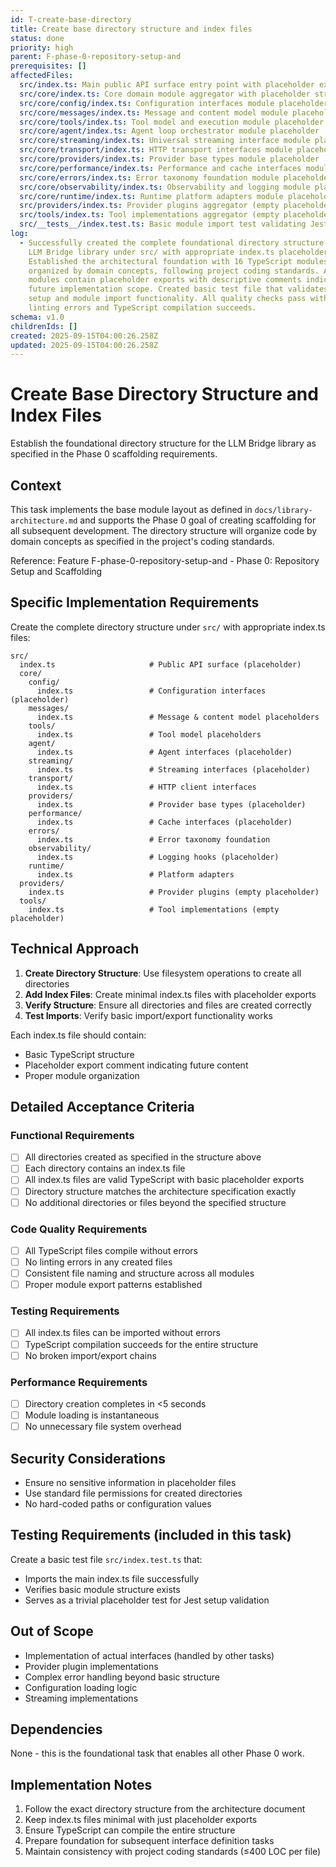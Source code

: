 ```yaml
---
id: T-create-base-directory
title: Create base directory structure and index files
status: done
priority: high
parent: F-phase-0-repository-setup-and
prerequisites: []
affectedFiles:
  src/index.ts: Main public API surface entry point with placeholder exports
  src/core/index.ts: Core domain module aggregator with placeholder structure
  src/core/config/index.ts: Configuration interfaces module placeholder
  src/core/messages/index.ts: Message and content model module placeholder
  src/core/tools/index.ts: Tool model and execution module placeholder
  src/core/agent/index.ts: Agent loop orchestrator module placeholder
  src/core/streaming/index.ts: Universal streaming interface module placeholder
  src/core/transport/index.ts: HTTP transport interfaces module placeholder
  src/core/providers/index.ts: Provider base types module placeholder
  src/core/performance/index.ts: Performance and cache interfaces module placeholder
  src/core/errors/index.ts: Error taxonomy foundation module placeholder
  src/core/observability/index.ts: Observability and logging module placeholder
  src/core/runtime/index.ts: Runtime platform adapters module placeholder
  src/providers/index.ts: Provider plugins aggregator (empty placeholder)
  src/tools/index.ts: Tool implementations aggregator (empty placeholder)
  src/__tests__/index.test.ts: Basic module import test validating Jest setup
log:
  - Successfully created the complete foundational directory structure for the
    LLM Bridge library under src/ with appropriate index.ts placeholder files.
    Established the architectural foundation with 16 TypeScript modules
    organized by domain concepts, following project coding standards. All
    modules contain placeholder exports with descriptive comments indicating
    future implementation scope. Created basic test file that validates Jest
    setup and module import functionality. All quality checks pass with zero
    linting errors and TypeScript compilation succeeds.
schema: v1.0
childrenIds: []
created: 2025-09-15T04:00:26.258Z
updated: 2025-09-15T04:00:26.258Z
---
```


# Create Base Directory Structure and Index Files

Establish the foundational directory structure for the LLM Bridge library as specified in the Phase 0 scaffolding requirements.

## Context

This task implements the base module layout as defined in `docs/library-architecture.md` and supports the Phase 0 goal of creating scaffolding for all subsequent development. The directory structure will organize code by domain concepts as specified in the project's coding standards.

Reference: Feature F-phase-0-repository-setup-and - Phase 0: Repository Setup and Scaffolding

## Specific Implementation Requirements

Create the complete directory structure under `src/` with appropriate index.ts files:

```
src/
  index.ts                     # Public API surface (placeholder)
  core/
    config/
      index.ts                 # Configuration interfaces (placeholder)
    messages/
      index.ts                 # Message & content model placeholders
    tools/
      index.ts                 # Tool model placeholders
    agent/
      index.ts                 # Agent interfaces (placeholder)
    streaming/
      index.ts                 # Streaming interfaces (placeholder)
    transport/
      index.ts                 # HTTP client interfaces
    providers/
      index.ts                 # Provider base types (placeholder)
    performance/
      index.ts                 # Cache interfaces (placeholder)
    errors/
      index.ts                 # Error taxonomy foundation
    observability/
      index.ts                 # Logging hooks (placeholder)
    runtime/
      index.ts                 # Platform adapters
  providers/
    index.ts                   # Provider plugins (empty placeholder)
  tools/
    index.ts                   # Tool implementations (empty placeholder)
```

## Technical Approach

1. **Create Directory Structure**: Use filesystem operations to create all directories
2. **Add Index Files**: Create minimal index.ts files with placeholder exports
3. **Verify Structure**: Ensure all directories and files are created correctly
4. **Test Imports**: Verify basic import/export functionality works

Each index.ts file should contain:

- Basic TypeScript structure
- Placeholder export comment indicating future content
- Proper module organization

## Detailed Acceptance Criteria

### Functional Requirements

- [ ] All directories created as specified in the structure above
- [ ] Each directory contains an index.ts file
- [ ] All index.ts files are valid TypeScript with basic placeholder exports
- [ ] Directory structure matches the architecture specification exactly
- [ ] No additional directories or files beyond the specified structure

### Code Quality Requirements

- [ ] All TypeScript files compile without errors
- [ ] No linting errors in any created files
- [ ] Consistent file naming and structure across all modules
- [ ] Proper module export patterns established

### Testing Requirements

- [ ] All index.ts files can be imported without errors
- [ ] TypeScript compilation succeeds for the entire structure
- [ ] No broken import/export chains

### Performance Requirements

- [ ] Directory creation completes in <5 seconds
- [ ] Module loading is instantaneous
- [ ] No unnecessary file system overhead

## Security Considerations

- Ensure no sensitive information in placeholder files
- Use standard file permissions for created directories
- No hard-coded paths or configuration values

## Testing Requirements (included in this task)

Create a basic test file `src/index.test.ts` that:

- Imports the main index.ts file successfully
- Verifies basic module structure exists
- Serves as a trivial placeholder test for Jest setup validation

## Out of Scope

- Implementation of actual interfaces (handled by other tasks)
- Provider plugin implementations
- Complex error handling beyond basic structure
- Configuration loading logic
- Streaming implementations

## Dependencies

None - this is the foundational task that enables all other Phase 0 work.

## Implementation Notes

1. Follow the exact directory structure from the architecture document
2. Keep index.ts files minimal with just placeholder exports
3. Ensure TypeScript can compile the entire structure
4. Prepare foundation for subsequent interface definition tasks
5. Maintain consistency with project coding standards (≤400 LOC per file)
